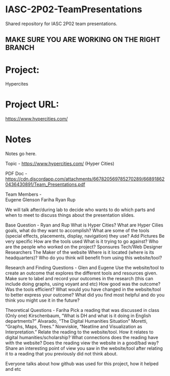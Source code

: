 # IASC-2P02-TeamPresentations
Shared repository for IASC 2P02 team presentations.

## **MAKE SURE YOU ARE WORKING ON THE RIGHT BRANCH**

# Project:
Hypercites    

# Project URL:
https://www.hypercities.com/    

# Notes

Notes go here.

Topic - 
https://www.hypercities.com/     (Hyper Cities)

PDF Doc - 
https://cdn.discordapp.com/attachments/667820569785270289/668918620436430891/Team_Presentations.pdf 

Team Members -  
 Eugene
 Glenson
 Fariha
 Ryan 
 Rup

We will talk after/during lab to decide who wants to do which parts and when to meet to discuss things about the presentation slides. 

Base Question - Ryan and Rup
What is Hyper Cities?
What are Hyper Cilies goals, what do they want to accomplish?
What are some of the tools (special effects, placements, display, navigation) they use?
Add Pictures 
Be very specific 
How are the tools used
What is it trying to go against?
Who are the people who worked on the project?
Sponsures 
Tech/Web Designer 
Researchers
The Maker of the website
Where is it located (where is its headquarters)? 
Who do you think will benefit from using this website/tool?

Research and Finding Questions - Glen and Eugene
Use the website/tool to create an outcome that explores the different tools and resources given. 
Make sure to label and record your outcomes in the research (this can include doing graphs, using voyant and etc)
How good was the outcome? 
Was the tools efficient? 
What would you have changed in the website/tool to better express your outcome? 
What did you find most helpful and do you think you might use it in the future? 

Theoretical Questions - Fariha
Pick a reading that was discussed in class (Only one)
Kirschenbaum, “What is DH and what is it doing in English departments?”
Alvarado, “The Digital Humanities Situation”
Moretti, “Graphs, Maps, Trees.”
Nowviskie, “Neatline and Visualization as Interpretation.” 
Relate the reading to the website/tool. 
How it relates to digital humanities/scholarship?
What connections does the reading have with the website?
Does the reading view the website in a good/bad way?
Share an interesting point of view you saw in the website/tool after relating it to a reading that you previously did not think about.


Everyone talks about how github was used for this project, how it helped and etc
